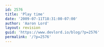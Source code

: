 ```yaml
---
id: 2576
title: 'Play time'
date: '2009-07-11T18:31:00-07:00'
author: 'Aaron Lord'
layout: revision
guid: 'https://www.devlord.io/blog/?p=2576'
permalink: '/?p=2576'
---
```


<p class="mobile-photo"><a href="/blog/wp-content/uploads/2011/10/photo-773310.jpg"><img src="/blog/wp-content/uploads/2011/10/photo-773310.jpg?w=300" border="0" alt="" /></a></p><div class="blogger-post-footer"><img width='1' height='1' src="https://www.devlord.io/blog/play-time/"' /></div>
